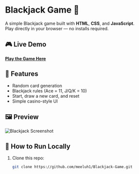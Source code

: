# Blackjack Game 🎴

A simple Blackjack game built with **HTML**, **CSS**, and **JavaScript**.  
Play directly in your browser — no installs required.

## 🎮 Live Demo
[**Play the Game Here**](https://meeluh1.github.io/Blackjack-Game/)

## 📜 Features
- Random card generation  
- Blackjack rules (Ace = 11, J/Q/K = 10)  
- Start, draw a new card, and reset  
- Simple casino-style UI

## 🖼 Preview
![Blackjack Screenshot](./screenshot.png) <!-- optional if you add a screenshot -->

## 🚀 How to Run Locally
1. Clone this repo:
   ```bash
   git clone https://github.com/meeluh1/Blackjack-Game.git
